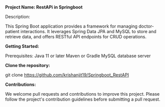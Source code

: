 **Project Name: RestAPi in Springboot**

Description:

This Spring Boot application provides a framework for managing doctor-patient interactions. It leverages Spring Data JPA and MySQL to store and retrieve data, and offers RESTful API endpoints for CRUD operations.

**Getting Started:**

Prerequisites:
Java 11 or later
Maven or Gradle
MySQL database server


**Clone the repository:**

git clone https://github.com/krishanjit19/Springboot_RestAPI

**Contributions:**

We welcome pull requests and contributions to improve this project.
Please follow the project's contribution guidelines before submitting a pull request.

